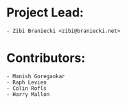 # Project Lead:

    - Zibi Braniecki <zibi@braniecki.net>

# Contributors:

    - Manish Goregaokar
    - Raph Levien
    - Colin Rofls
    - Harry Mallon
